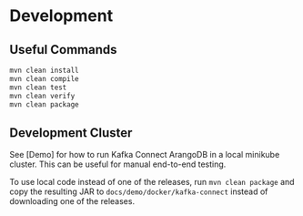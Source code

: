 # Development
## Useful Commands
```bash
mvn clean install
mvn clean compile
mvn clean test
mvn clean verify
mvn clean package
```

## Development Cluster
See [Demo] for how to run Kafka Connect ArangoDB in a local minikube cluster. This can be useful for manual end-to-end testing.

To use local code instead of one of the releases, run `mvn clean package` and copy the resulting JAR to `docs/demo/docker/kafka-connect` instead of downloading one of the releases.